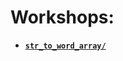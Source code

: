 
# Workshops:

* **[`str_to_word_array/`](https://github.com/NathanFAIN/Workshops/tree/master/str_to_word_array)**
